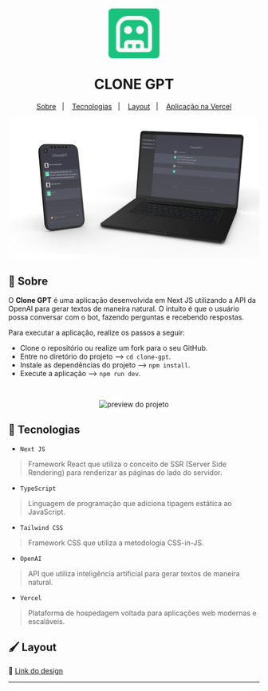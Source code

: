 <h1 align="center">
	<p><img alt="CLONE GPT" src="./.github/bot.svg" height="100px" /></p>
  <span>CLONE GPT</span>
</h1>

<p align="center">
  <a href="#bookmark-sobre">Sobre</a>&nbsp;&nbsp;&nbsp;|&nbsp;&nbsp;&nbsp;
  <a href="#rocket-tecnologias">Tecnologias</a>&nbsp;&nbsp;&nbsp;|&nbsp;&nbsp;&nbsp;
  <a href="#paintbrush-layout">Layout</a>&nbsp;&nbsp;&nbsp;|&nbsp;&nbsp;&nbsp;
  <a href="https://clone-gpt-openai.vercel.app/" target="_blank">Aplicação na Vercel</a>
</p>

<p align="center">
  <img alt="design do projeto" width="650px" src="./.github/mockup.png" />
<p>

## :bookmark: Sobre

O **Clone GPT** é uma aplicação desenvolvida em Next JS utilizando a API da OpenAI para gerar textos de maneira natural. O intuito é que o usuário possa conversar com o bot, fazendo perguntas e recebendo respostas.

Para executar a aplicação, realize os passos a seguir:

* Clone o repositório ou realize um fork para o seu GitHub.
* Entre no diretório do projeto --> `cd clone-gpt`.
* Instale as dependências do projeto --> `npm install`.
* Execute a aplicação --> `npm run dev`.

<br />
<p align="center">
  <img alt="preview do projeto" width="650px" src="./.github/pokedex-vanilla.gif" />
<p>

## :rocket: Tecnologias

  - `Next JS`
  > Framework React que utiliza o conceito de SSR (Server Side Rendering) para renderizar as páginas do lado do servidor.
  - `TypeScript`
  > Linguagem de programação que adiciona tipagem estática ao JavaScript.
  - `Tailwind CSS`
  > Framework CSS que utiliza a metodologia CSS-in-JS.
  - `OpenAI`
  > API que utiliza inteligência artificial para gerar textos de maneira natural.
  - `Vercel`
  > Plataforma de hospedagem voltada para aplicações web modernas e escaláveis.

## :paintbrush: Layout

🔗 [Link do design](https://www.figma.com/file/Tm195oJmb0NebY58EAxDFH/Clone-ChatGPT?type=design&node-id=8%3A914&mode=dev)

---
